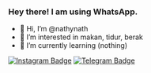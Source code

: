 ### Hey there! I am using WhatsApp.
- 👋 Hi, I’m @nathynath 
- 👀 I’m interested in makan, tidur, berak
- 🌱 I’m currently learning (nothing)

[![Instagram Badge](https://img.shields.io/badge/Instagram-%40ynthanns-ff69b4?logo=instagram)](https://instagram.com/ynthanns)
[![Telegram Badge](https://img.shields.io/badge/Telegram-%40nathynath.-9cf?logo=telegram)](https://t.me/ntynath)
<!---
kontol
--->
